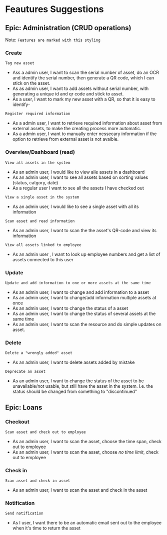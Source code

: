 # Feautures Suggestions
## Epic: Administration (CRUD operations)
Note: `Features are marked with this styling`

### Create
`Tag new asset`
- Ass a admin user, I want to scan the serial number of asset, do an OCR and identify the serial number, then generate a QR code, which I can stick on the asset.
- As as admin user, I want to add assets without serial number, with generating a unique id and qr code and stick to asset.
- As a user, I want to mark my new asset with a QR, so that it is easy to identify-

`Register required information`
- As a admin user, I want to retrieve required information about asset from external assets, to make the creating process more automatic.
- As a admin user, I want to manually enter nessecary information if the option to retrieve from external asset is not avaible. 

### Overview/Dashboard (read)
`View all assets in the system`
- As an admin user, I would like to view alle assets in a dashboard
- As an admin user, I want to see all assets based on sorting values (status, catgory, date)
- As a regular user I want to see all the assets I have checked out

`View a single asset in the system`
- As an admin user, I would like to see a single asset with all its information

`Scan asset and read information`
- As an admin user, I want to scan the the asset's QR-code and view its information

`View all assets linked to employee`
- As an admin  user  , I want to look up employee numbers and get a list of assets connected to this user

### Update
`Update and add information to one or more assets at the same time`
- As an admin user, I want to change and add information to a asset
- As an admin user, I want to change/add information multiple assets at once
- As an admin user, I want to change the status of a asset
- As an admin user, I want to change the status of several assets at the same time
- As an admin user, I want to scan the resource and do simple updates on asset.

### Delete
`Delete a "wrongly added" asset`
- As an admin user, I want to delete assets added by mistake

`Deprecate an asset`
- As an admin user, I want to change the status of the asset to be unavailable/not usable, but still have the asset in the system. I.e. the status should be changed from something to "discontinued"

## Epic: Loans

### Checkout
`Scan asset and check out to employee`
- As an admin user, I want to scan the asset, choose the time span, check out to employee
- As an admin user, I want to scan the asset, choose *no time limit*, check out to employee

### Check in
`Scan asset and check in asset`
- As an admin user, I want to scan the asset and check in the asset


### Notification 
`Send notification`
- As I user, I want there to be an automatic email sent out to the employee when it's time to return the asset
